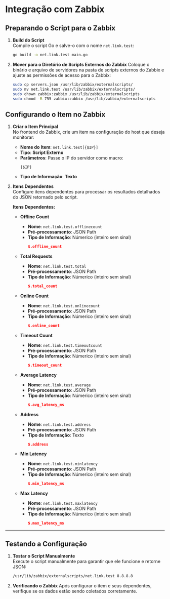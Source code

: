# Integração com Zabbix

## Preparando o Script para o Zabbix

1. **Build do Script**  
   Compile o script Go e salve-o com o nome `net.link.test`:
   ```bash
   go build -o net.link.test main.go
   ```

2. **Mover para o Diretório de Scripts Externos do Zabbix**
   Coloque o binário e arquivo de servidores na pasta de scripts externos do Zabbix e ajuste as permissões de acesso para o Zabbix:
   ```bash
   sudo cp servers.json /usr/lib/zabbix/externalscripts/
   sudo mv net.link.test /usr/lib/zabbix/externalscripts/
   sudo chown zabbix:zabbix /usr/lib/zabbix/externalscripts
   sudo chmod -R 755 zabbix:zabbix /usr/lib/zabbix/externalscripts
   ```

## Configurando o Item no Zabbix

1. **Criar o Item Principal**  
   No frontend do Zabbix, crie um item na configuração do host que deseja monitorar:
   - **Nome do Item**: `net.link.test[{$IP}]`
   - **Tipo**: **Script Externo**
   - **Parâmetros**: Passe o IP do servidor como macro:
     ```
     {$IP}
     ```
   - **Tipo de Informação**: **Texto**

2. **Itens Dependentes**  
   Configure itens dependentes para processar os resultados detalhados do JSON retornado pelo script.

   **Itens Dependentes:**
   - **Offline Count**  
     - **Nome**: `net.link.test.offlinecount`  
     - **Pré-processamento**: JSON Path  
     - **Tipo de Informação**: Númerico (inteiro sem sinal)  
       ```json
       $.offline_count
       ```

   - **Total Requests**  
     - **Nome**: `net.link.test.total`  
     - **Pré-processamento**: JSON Path  
     - **Tipo de Informação**: Númerico (inteiro sem sinal)  
       ```json
       $.total_count
       ```

   - **Online Count**  
     - **Nome**: `net.link.test.onlinecount`  
     - **Pré-processamento**: JSON Path  
     - **Tipo de Informação**: Númerico (inteiro sem sinal) 
       ```json
       $.online_count
       ```

   - **Timeout Count**  
     - **Nome**: `net.link.test.timeoutcount`  
     - **Pré-processamento**: JSON Path
     - **Tipo de Informação**: Númerico (inteiro sem sinal)  
       ```json
       $.timeout_count
       ```

   - **Average Latency**  
     - **Nome**: `net.link.test.average` 
     - **Pré-processamento**: JSON Path
     - **Tipo de Informação**: Númerico (inteiro sem sinal)  
       ```json
       $.avg_latency_ms
       ```

   - **Address**  
     - **Nome**: `net.link.test.address` 
     - **Pré-processamento**: JSON Path
     - **Tipo de Informação**: Texto
       ```json
       $.address
       ```

   - **Min Latency**  
     - **Nome**: `net.link.test.minlatency` 
     - **Pré-processamento**: JSON Path
     - **Tipo de Informação**: Númerico (inteiro sem sinal)  
       ```json
       $.min_latency_ms
       ```

   - **Max Latency**
     - **Nome**: `net.link.test.maxlatency` 
     - **Pré-processamento**: JSON Path
     - **Tipo de Informação**: Númerico (inteiro sem sinal)  
       ```json
       $.max_latency_ms
       ```

---

## Testando a Configuração

1. **Testar o Script Manualmente**  
   Execute o script manualmente para garantir que ele funcione e retorne JSON:
   ```bash
   /usr/lib/zabbix/externalscripts/net.link.test 8.8.8.8

2. **Verificando o Zabbix**
   Após configurar o item e seus dependentes, verifique se os dados estão sendo coletados corretamente.